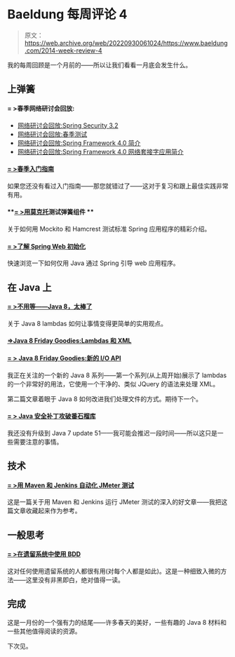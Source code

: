 # Baeldung 每周评论 4

> 原文：<https://web.archive.org/web/20220930061024/https://www.baeldung.com/2014-week-review-4>

我的每周回顾是一个月前的——所以让我们看看一月底会发生什么。

## **上弹簧**

#### **= >春季网络研讨会回放:**

*   [网络研讨会回放:Spring Security 3.2](https://web.archive.org/web/20220521225756/https://spring.io/blog/2014/01/21/webinar-replay-spring-security-3-2)
*   [网络研讨会回放:春季测试](https://web.archive.org/web/20220521225756/https://spring.io/blog/2014/01/21/springone2gx-2013-replay-spring-testing)
*   [网络研讨会回放:Spring Framework 4.0 简介](https://web.archive.org/web/20220521225756/https://spring.io/blog/2014/01/23/webinar-replay-introduction-to-spring-framework-4-0)
*   [网络研讨会回放:Spring Framework 4.0 网络套接字应用简介](https://web.archive.org/web/20220521225756/https://spring.io/blog/2014/01/21/springone2gx-2013-replay-intro-to-websocket-applications-with-spring-framework-4-0)

#### **[= >春季入门指南](https://web.archive.org/web/20220521225756/https://spring.io/guides)**

如果您还没有看过入门指南——那您就错过了——这对于复习和跟上最佳实践非常有用。

#### **[= >用莫克托](https://web.archive.org/web/20220521225756/https://rdafbn.blogspot.ro/2014/01/testing-spring-components-with-mockito.html)测试弹簧组件 **

关于如何用 Mockito 和 Hamcrest 测试标准 Spring 应用程序的精彩介绍。

#### **[= >了解 Spring Web 初始化](https://web.archive.org/web/20220521225756/http://www.kubrynski.com/2014/01/understanding-spring-web-initialization.html)**

快速浏览一下如何仅用 Java 通过 Spring 引导 web 应用程序。

## **在 Java 上**

#### **[= >不用等——Java 8，太棒了](https://web.archive.org/web/20220521225756/https://vaadin.com/blog/-/blogs/no-need-to-wait-java-8-it-s-great)**

关于 Java 8 lambdas 如何让事情变得更简单的实用观点。

#### **[=>Java 8 Friday Goodies:Lambdas 和 XML](https://web.archive.org/web/20220521225756/http://blog.jooq.org/2014/01/17/java-8-friday-goodies-lambdas-and-xml/)**

#### **[= > Java 8 Friday Goodies:新的 I/O API](https://web.archive.org/web/20220521225756/http://blog.jooq.org/2014/01/24/java-8-friday-goodies-the-new-new-io-apis/)**

我正在关注的一个新的 Java 8 系列——第一个系列(从上周开始)展示了 lambdas 的一个非常好的用法，它使用一个干净的、类似 JQuery 的语法来处理 XML。

第二篇文章着眼于 Java 8 如何改进我们处理文件的方式。期待下一个。

#### **[= > Java 安全补丁攻破番石榴库](https://web.archive.org/web/20220521225756/http://jaxenter.com/java-security-patch-breaks-guava-library-49360.html)**

我还没有升级到 Java 7 update 51——我可能会推迟一段时间——所以这只是一些需要注意的事情。

## **技术**

#### **[= >用 Maven 和 Jenkins 自动化 JMeter 测试](https://web.archive.org/web/20220521225756/https://blog.codecentric.de/en/2014/01/automating-jmeter-tests-maven-jenkins/)**

这是一篇关于用 Maven 和 Jenkins 运行 JMeter 测试的深入的好文章——我把这篇文章收藏起来作为参考。

## **一般思考**

#### **[= >在遗留系统中使用 BDD](https://web.archive.org/web/20220521225756/http://lizkeogh.com/2014/01/22/using-bdd-with-legacy-systems/)**

这对任何使用遗留系统的人都很有用(对每个人都是如此)。这是一种细致入微的方法——这里没有非黑即白，绝对值得一读。

## **完成**

这是一月份的一个强有力的结尾——许多春天的美好，一些有趣的 Java 8 材料和一些其他值得阅读的资源。

下次见。